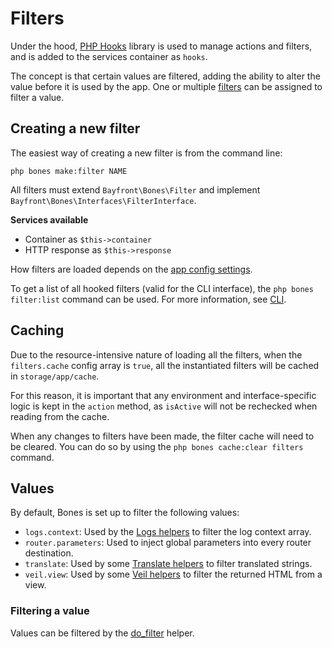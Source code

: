 # Filters

Under the hood, [PHP Hooks](https://github.com/bayfrontmedia/php-hooks) library is used to manage actions and filters,
and is added to the services container as `hooks`.

The concept is that certain values are filtered, adding the ability to alter the value before it is used by the app.
One or multiple [filters](#creating-a-new-filter) can be assigned to filter a value.

## Creating a new filter

The easiest way of creating a new filter is from the command line:

```shell
php bones make:filter NAME
```

All filters must extend `Bayfront\Bones\Filter` and implement `Bayfront\Bones\Interfaces\FilterInterface`.

**Services available**

- Container as `$this->container`
- HTTP response as `$this->response`

How filters are loaded depends on the [app config settings](app.md#filters).

To get a list of all hooked filters (valid for the CLI interface), the `php bones filter:list` command can be used.
For more information, see [CLI](libraries/cli.md).

## Caching

Due to the resource-intensive nature of loading all the filters, when the `filters.cache` config array is `true`,
all the instantiated filters will be cached in `storage/app/cache`.

For this reason, it is important that any environment and interface-specific logic is kept in the `action` method, 
as `isActive` will not be rechecked when reading from the cache.

When any changes to filters have been made, the filter cache will need to be cleared.
You can do so by using the `php bones cache:clear filters` command.

## Values

By default, Bones is set up to filter the following values:

- `logs.context`: Used by the [Logs helpers](helpers.md#services-helpers) to filter the log context array.
- `router.parameters`: Used to inject global parameters into every router destination.
- `translate`: Used by some [Translate helpers](helpers.md#services-helpers) to filter translated strings.
- `veil.view`: Used by some [Veil helpers](helpers.md#services-helpers) to filter the returned HTML from a view.

### Filtering a value

Values can be filtered by the [do_filter](helpers.md#do_filter) helper.
